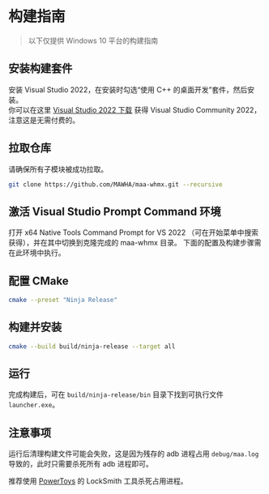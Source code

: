 # 构建指南

> 以下仅提供 Windows 10 平台的构建指南

## 安装构建套件
安装 Visual Studio 2022，在安装时勾选“使用 C++ 的桌面开发”套件，然后安装。  
你可以在这里 [Visual Studio 2022 下载](https://visualstudio.microsoft.com/zh-hans/) 获得 Visual Studio Community 2022，注意这是无需付费的。

## 拉取仓库

请确保所有子模块被成功拉取。

```sh
git clone https://github.com/MAWHA/maa-whmx.git --recursive
```

## 激活 Visual Studio Prompt Command 环境
打开 x64 Native Tools Command Prompt for VS 2022 （可在开始菜单中搜索获得），并在其中切换到克隆完成的 maa-whmx 目录。
下面的配置及构建步骤需在此环境中执行。

## 配置 CMake

```sh
cmake --preset "Ninja Release"
```

## 构建并安装

```sh
cmake --build build/ninja-release --target all
```

## 运行

完成构建后，可在 `build/ninja-release/bin` 目录下找到可执行文件 `launcher.exe`。

## 注意事项

运行后清理构建文件可能会失败，这是因为残存的 adb 进程占用 `debug/maa.log` 导致的，此时只需要杀死所有 adb 进程即可。

推荐使用 [PowerToys](https://github.com/microsoft/PowerToys) 的 LockSmith 工具杀死占用进程。
